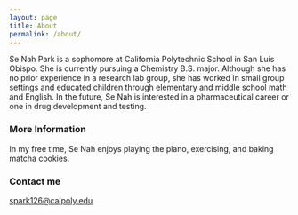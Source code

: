 ```yaml
---
layout: page
title: About
permalink: /about/
---
```


Se Nah Park is a sophomore at California Polytechnic School in San Luis Obispo. She is currently pursuing a Chemistry B.S. major. Although she has no prior experience in a research lab group, she has worked in small group settings and educated children through elementary and middle school math and English. In the future, Se Nah is interested in a pharmaceutical career or one in drug development and testing.  

### More Information

In my free time, Se Nah enjoys playing the piano, exercising, and baking matcha cookies.  

### Contact me

[spark126@calpoly.edu](mailto:spark126@calpoly.edu)

